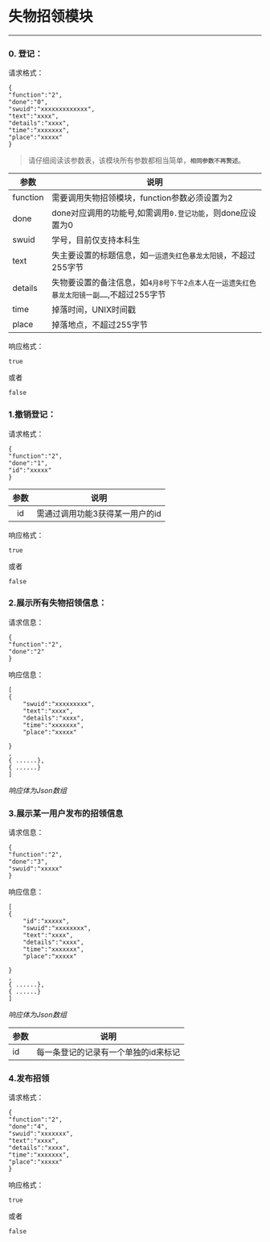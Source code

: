 失物招领模块
===================
-----------------

### 0. 登记：
请求格式：

	{
    "function":"2",
	"done":"0",
    "swuid":"xxxxxxxxxxxxx",
    "text":"xxxx",
    "details":"xxxx",
    "time":"xxxxxxx",
    "place":"xxxxx"
	}

> 请仔细阅读该参数表，该模块所有参数都相当简单，**`相同参数不再赘述`**。

|参数|说明|
|---|---|
|function|需要调用失物招领模块，function参数必须设置为2|
|done|done对应调用的功能号,如需调用`0.登记功能`，则done应设置为0|
|swuid|学号，目前仅支持本科生|
|text|失主要设置的标题信息，如`一运遗失红色暴龙太阳镜`，不超过255字节|
|details|失物要设置的备注信息，如`4月8号下午2点本人在一运遗失红色暴龙太阳镜一副……`,不超过255字节|
|time|掉落时间，UNIX时间戳|
|place|掉落地点，不超过255字节|

响应格式：

	true

或者
	
	false

### 1.撤销登记：
请求格式：

	{
    "function":"2",
	"done":"1",
    "id":"xxxxx"
	}

|参数|说明|
|:---:|---|
|id|需通过调用功能3获得某一用户的id|

响应格式：

	true

或者
	
	false

### 2.展示所有失物招领信息：
请求信息：

	{
    "function":"2",
	"done":"2"
	}

响应信息：

	[
	{
	    "swuid":"xxxxxxxxx",
	    "text":"xxxx",
	    "details":"xxxx",
	    "time":"xxxxxxx",
	    "place":"xxxxx"
	
	}
	,
	{ ......},
	{ ......}
	]

*响应体为Json数组*

### 3.展示某一用户发布的招领信息
请求信息：

	{
    "function":"2",
	"done":"3",
    "swuid":"xxxxx"
	}

响应信息：
	
	[
	{
		"id":"xxxxx",
	    "swuid":"xxxxxxxx",
	    "text":"xxxx",
	    "details":"xxxx",
	    "time":"xxxxxxx",
	    "place":"xxxxx"
	
	}
	,
	{ ......},
	{ ......}
	]

*响应体为Json数组*

|参数|说明|
|---|---|
|id|每一条登记的记录有一个单独的id来标记|

### 4.发布招领
请求格式：

	{
    "function":"2",
	"done":"4",
    "swuid":"xxxxxxx",
    "text":"xxxx",
    "details":"xxxx",
    "time":"xxxxxxx",
    "place":"xxxxx"
	}

响应格式：

	true

或者
	
	false



